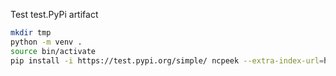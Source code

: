 Test test.PyPi artifact

```bash
mkdir tmp
python -m venv .
source bin/activate
pip install -i https://test.pypi.org/simple/ ncpeek --extra-index-url=https://pypi.org/simple
```
